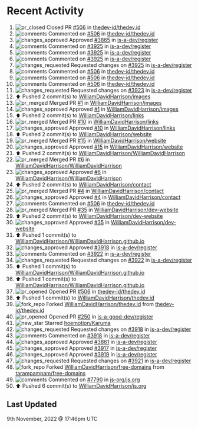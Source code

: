 # Recent Activity

<!--RECENT_ACTIVITY:start-->
1. ![pr_closed](https://cdn.jsdelivr.net/gh/Readme-Workflows/Readme-Icons@main/icons/octicons/PullRequestClosed.svg) Closed PR [#506](https://github.com/thedev-id/thedev.id/pull/506) in [thedev-id/thedev.id](https://github.com/thedev-id/thedev.id)
2. ![comments](https://cdn.jsdelivr.net/gh/Readme-Workflows/Readme-Icons@main/icons/octicons/Comment.svg) Commented on [#506](https://github.com/thedev-id/thedev.id/pull/506#issuecomment-1308647998) in [thedev-id/thedev.id](https://github.com/thedev-id/thedev.id)
3. ![changes_approved](https://cdn.jsdelivr.net/gh/Readme-Workflows/Readme-Icons@main/icons/octicons/ApprovedChanges.svg) Approved [#3865](https://github.com/is-a-dev/register/pull/3865#pullrequestreview-1173750032) in [is-a-dev/register](https://github.com/is-a-dev/register)
4. ![comments](https://cdn.jsdelivr.net/gh/Readme-Workflows/Readme-Icons@main/icons/octicons/Comment.svg) Commented on [#3925](https://github.com/is-a-dev/register/pull/3925#discussion_r1017738656) in [is-a-dev/register](https://github.com/is-a-dev/register)
5. ![comments](https://cdn.jsdelivr.net/gh/Readme-Workflows/Readme-Icons@main/icons/octicons/Comment.svg) Commented on [#3925](https://github.com/is-a-dev/register/pull/3925#discussion_r1017738323) in [is-a-dev/register](https://github.com/is-a-dev/register)
6. ![comments](https://cdn.jsdelivr.net/gh/Readme-Workflows/Readme-Icons@main/icons/octicons/Comment.svg) Commented on [#3925](https://github.com/is-a-dev/register/pull/3925#discussion_r1017737600) in [is-a-dev/register](https://github.com/is-a-dev/register)
7. ![changes_requested](https://cdn.jsdelivr.net/gh/Readme-Workflows/Readme-Icons@main/icons/octicons/RequestedChanges.svg) Requested changes on [#3925](https://github.com/is-a-dev/register/pull/3925#pullrequestreview-1173746294) in [is-a-dev/register](https://github.com/is-a-dev/register)
8. ![comments](https://cdn.jsdelivr.net/gh/Readme-Workflows/Readme-Icons@main/icons/octicons/Comment.svg) Commented on [#506](https://github.com/thedev-id/thedev.id/pull/506#issuecomment-1308520713) in [thedev-id/thedev.id](https://github.com/thedev-id/thedev.id)
9. ![comments](https://cdn.jsdelivr.net/gh/Readme-Workflows/Readme-Icons@main/icons/octicons/Comment.svg) Commented on [#506](https://github.com/thedev-id/thedev.id/pull/506#issuecomment-1308299633) in [thedev-id/thedev.id](https://github.com/thedev-id/thedev.id)
10. ![comments](https://cdn.jsdelivr.net/gh/Readme-Workflows/Readme-Icons@main/icons/octicons/Comment.svg) Commented on [#506](https://github.com/thedev-id/thedev.id/pull/506#issuecomment-1308298315) in [thedev-id/thedev.id](https://github.com/thedev-id/thedev.id)
11. ![changes_requested](https://cdn.jsdelivr.net/gh/Readme-Workflows/Readme-Icons@main/icons/octicons/RequestedChanges.svg) Requested changes on [#3923](https://github.com/is-a-dev/register/pull/3923#pullrequestreview-1173341874) in [is-a-dev/register](https://github.com/is-a-dev/register)
12. ⬆️ Pushed 2 commit(s) to [WilliamDavidHarrison/images](https://github.com/WilliamDavidHarrison/images)
13. ![pr_merged](https://cdn.jsdelivr.net/gh/Readme-Workflows/Readme-Icons@main/icons/octicons/PullRequestMerged.svg) Merged PR [#1](https://github.com/WilliamDavidHarrison/images/pull/1) in [WilliamDavidHarrison/images](https://github.com/WilliamDavidHarrison/images)
14. ![changes_approved](https://cdn.jsdelivr.net/gh/Readme-Workflows/Readme-Icons@main/icons/octicons/ApprovedChanges.svg) Approved [#1](https://github.com/WilliamDavidHarrison/images/pull/1#pullrequestreview-1173320933) in [WilliamDavidHarrison/images](https://github.com/WilliamDavidHarrison/images)
15. ⬆️ Pushed 2 commit(s) to [WilliamDavidHarrison/links](https://github.com/WilliamDavidHarrison/links)
16. ![pr_merged](https://cdn.jsdelivr.net/gh/Readme-Workflows/Readme-Icons@main/icons/octicons/PullRequestMerged.svg) Merged PR [#10](https://github.com/WilliamDavidHarrison/links/pull/10) in [WilliamDavidHarrison/links](https://github.com/WilliamDavidHarrison/links)
17. ![changes_approved](https://cdn.jsdelivr.net/gh/Readme-Workflows/Readme-Icons@main/icons/octicons/ApprovedChanges.svg) Approved [#10](https://github.com/WilliamDavidHarrison/links/pull/10#pullrequestreview-1173320640) in [WilliamDavidHarrison/links](https://github.com/WilliamDavidHarrison/links)
18. ⬆️ Pushed 2 commit(s) to [WilliamDavidHarrison/website](https://github.com/WilliamDavidHarrison/website)
19. ![pr_merged](https://cdn.jsdelivr.net/gh/Readme-Workflows/Readme-Icons@main/icons/octicons/PullRequestMerged.svg) Merged PR [#15](https://github.com/WilliamDavidHarrison/website/pull/15) in [WilliamDavidHarrison/website](https://github.com/WilliamDavidHarrison/website)
20. ![changes_approved](https://cdn.jsdelivr.net/gh/Readme-Workflows/Readme-Icons@main/icons/octicons/ApprovedChanges.svg) Approved [#15](https://github.com/WilliamDavidHarrison/website/pull/15#pullrequestreview-1173320125) in [WilliamDavidHarrison/website](https://github.com/WilliamDavidHarrison/website)
21. ⬆️ Pushed 2 commit(s) to [WilliamDavidHarrison/WilliamDavidHarrison](https://github.com/WilliamDavidHarrison/WilliamDavidHarrison)
22. ![pr_merged](https://cdn.jsdelivr.net/gh/Readme-Workflows/Readme-Icons@main/icons/octicons/PullRequestMerged.svg) Merged PR [#6](https://github.com/WilliamDavidHarrison/WilliamDavidHarrison/pull/6) in [WilliamDavidHarrison/WilliamDavidHarrison](https://github.com/WilliamDavidHarrison/WilliamDavidHarrison)
23. ![changes_approved](https://cdn.jsdelivr.net/gh/Readme-Workflows/Readme-Icons@main/icons/octicons/ApprovedChanges.svg) Approved [#6](https://github.com/WilliamDavidHarrison/WilliamDavidHarrison/pull/6#pullrequestreview-1173319689) in [WilliamDavidHarrison/WilliamDavidHarrison](https://github.com/WilliamDavidHarrison/WilliamDavidHarrison)
24. ⬆️ Pushed 2 commit(s) to [WilliamDavidHarrison/contact](https://github.com/WilliamDavidHarrison/contact)
25. ![pr_merged](https://cdn.jsdelivr.net/gh/Readme-Workflows/Readme-Icons@main/icons/octicons/PullRequestMerged.svg) Merged PR [#4](https://github.com/WilliamDavidHarrison/contact/pull/4) in [WilliamDavidHarrison/contact](https://github.com/WilliamDavidHarrison/contact)
26. ![changes_approved](https://cdn.jsdelivr.net/gh/Readme-Workflows/Readme-Icons@main/icons/octicons/ApprovedChanges.svg) Approved [#4](https://github.com/WilliamDavidHarrison/contact/pull/4#pullrequestreview-1173319065) in [WilliamDavidHarrison/contact](https://github.com/WilliamDavidHarrison/contact)
27. ![comments](https://cdn.jsdelivr.net/gh/Readme-Workflows/Readme-Icons@main/icons/octicons/Comment.svg) Commented on [#506](https://github.com/thedev-id/thedev.id/pull/506#issuecomment-1308237348) in [thedev-id/thedev.id](https://github.com/thedev-id/thedev.id)
28. ![pr_merged](https://cdn.jsdelivr.net/gh/Readme-Workflows/Readme-Icons@main/icons/octicons/PullRequestMerged.svg) Merged PR [#35](https://github.com/WilliamDavidHarrison/dev-website/pull/35) in [WilliamDavidHarrison/dev-website](https://github.com/WilliamDavidHarrison/dev-website)
29. ⬆️ Pushed 2 commit(s) to [WilliamDavidHarrison/dev-website](https://github.com/WilliamDavidHarrison/dev-website)
30. ![changes_approved](https://cdn.jsdelivr.net/gh/Readme-Workflows/Readme-Icons@main/icons/octicons/ApprovedChanges.svg) Approved [#35](https://github.com/WilliamDavidHarrison/dev-website/pull/35#pullrequestreview-1173317725) in [WilliamDavidHarrison/dev-website](https://github.com/WilliamDavidHarrison/dev-website)
31. ⬆️ Pushed 1 commit(s) to [WilliamDavidHarrison/WilliamDavidHarrison.github.io](https://github.com/WilliamDavidHarrison/WilliamDavidHarrison.github.io)
32. ![changes_approved](https://cdn.jsdelivr.net/gh/Readme-Workflows/Readme-Icons@main/icons/octicons/ApprovedChanges.svg) Approved [#3918](https://github.com/is-a-dev/register/pull/3918#pullrequestreview-1173255954) in [is-a-dev/register](https://github.com/is-a-dev/register)
33. ![comments](https://cdn.jsdelivr.net/gh/Readme-Workflows/Readme-Icons@main/icons/octicons/Comment.svg) Commented on [#3922](https://github.com/is-a-dev/register/pull/3922#discussion_r1017404485) in [is-a-dev/register](https://github.com/is-a-dev/register)
34. ![changes_requested](https://cdn.jsdelivr.net/gh/Readme-Workflows/Readme-Icons@main/icons/octicons/RequestedChanges.svg) Requested changes on [#3922](https://github.com/is-a-dev/register/pull/3922#pullrequestreview-1173255788) in [is-a-dev/register](https://github.com/is-a-dev/register)
35. ⬆️ Pushed 1 commit(s) to [WilliamDavidHarrison/WilliamDavidHarrison.github.io](https://github.com/WilliamDavidHarrison/WilliamDavidHarrison.github.io)
36. ⬆️ Pushed 1 commit(s) to [WilliamDavidHarrison/WilliamDavidHarrison.github.io](https://github.com/WilliamDavidHarrison/WilliamDavidHarrison.github.io)
37. ![pr_opened](https://cdn.jsdelivr.net/gh/Readme-Workflows/Readme-Icons@main/icons/octicons/PullRequestOpened.svg) Opened PR [#506](https://github.com/thedev-id/thedev.id/pull/506) in [thedev-id/thedev.id](https://github.com/thedev-id/thedev.id)
38. ⬆️ Pushed 1 commit(s) to [WilliamDavidHarrison/thedev.id](https://github.com/WilliamDavidHarrison/thedev.id)
39. ![fork_repo](https://cdn.jsdelivr.net/gh/Readme-Workflows/Readme-Icons@main/icons/octicons/ForkedRepository.svg) Forked [WilliamDavidHarrison/thedev.id](https://github.com/WilliamDavidHarrison/thedev.id) from [thedev-id/thedev.id](https://github.com/thedev-id/thedev.id)
40. ![pr_opened](https://cdn.jsdelivr.net/gh/Readme-Workflows/Readme-Icons@main/icons/octicons/PullRequestOpened.svg) Opened PR [#250](https://github.com/is-a-good-dev/register/pull/250) in [is-a-good-dev/register](https://github.com/is-a-good-dev/register)
41. ![new_star](https://cdn.jsdelivr.net/gh/Readme-Workflows/Readme-Icons@main/icons/octicons/StarredRepositoryYellow.svg) Starred [hoemotion/Karuma](https://github.com/hoemotion/Karuma)
42. ![changes_requested](https://cdn.jsdelivr.net/gh/Readme-Workflows/Readme-Icons@main/icons/octicons/RequestedChanges.svg) Requested changes on [#3918](https://github.com/is-a-dev/register/pull/3918#pullrequestreview-1172993942) in [is-a-dev/register](https://github.com/is-a-dev/register)
43. ![comments](https://cdn.jsdelivr.net/gh/Readme-Workflows/Readme-Icons@main/icons/octicons/Comment.svg) Commented on [#3918](https://github.com/is-a-dev/register/pull/3918#discussion_r1017224101) in [is-a-dev/register](https://github.com/is-a-dev/register)
44. ![changes_approved](https://cdn.jsdelivr.net/gh/Readme-Workflows/Readme-Icons@main/icons/octicons/ApprovedChanges.svg) Approved [#3861](https://github.com/is-a-dev/register/pull/3861#pullrequestreview-1172993117) in [is-a-dev/register](https://github.com/is-a-dev/register)
45. ![changes_approved](https://cdn.jsdelivr.net/gh/Readme-Workflows/Readme-Icons@main/icons/octicons/ApprovedChanges.svg) Approved [#3917](https://github.com/is-a-dev/register/pull/3917#pullrequestreview-1172992885) in [is-a-dev/register](https://github.com/is-a-dev/register)
46. ![changes_approved](https://cdn.jsdelivr.net/gh/Readme-Workflows/Readme-Icons@main/icons/octicons/ApprovedChanges.svg) Approved [#3919](https://github.com/is-a-dev/register/pull/3919#pullrequestreview-1172992050) in [is-a-dev/register](https://github.com/is-a-dev/register)
47. ![changes_requested](https://cdn.jsdelivr.net/gh/Readme-Workflows/Readme-Icons@main/icons/octicons/RequestedChanges.svg) Requested changes on [#3921](https://github.com/is-a-dev/register/pull/3921#pullrequestreview-1172991714) in [is-a-dev/register](https://github.com/is-a-dev/register)
48. ![fork_repo](https://cdn.jsdelivr.net/gh/Readme-Workflows/Readme-Icons@main/icons/octicons/ForkedRepository.svg) Forked [WilliamDavidHarrison/free-domains](https://github.com/WilliamDavidHarrison/free-domains) from [tarampampam/free-domains](https://github.com/tarampampam/free-domains)
49. ![comments](https://cdn.jsdelivr.net/gh/Readme-Workflows/Readme-Icons@main/icons/octicons/Comment.svg) Commented on [#7790](https://github.com/js-org/js.org/pull/7790#issuecomment-1306993546) in [js-org/js.org](https://github.com/js-org/js.org)
50. ⬆️ Pushed 6 commit(s) to [WilliamDavidHarrison/js.org](https://github.com/WilliamDavidHarrison/js.org)
<!--RECENT_ACTIVITY:end-->

## Last Updated
<!--RECENT_ACTIVITY:last_update-->
9th November, 2022 @ 17:46pm UTC
<!--RECENT_ACTIVITY:last_update_end-->
